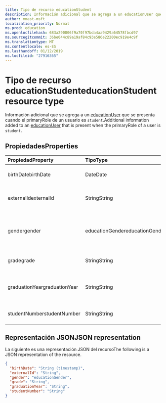 ```yaml
---
title: Tipo de recurso educationStudent
description: Información adicional que se agrega a un educationUser que se presenta cuando el primaryRole de un usuario es `student`.
author: mmast-msft
localization_priority: Normal
ms.prod: education
ms.openlocfilehash: 683a290806f9a70f97bda4aa9429a64578fbcd97
ms.sourcegitcommit: 36be044c89a19af84c93e586e22200ec919e4c9f
ms.translationtype: MT
ms.contentlocale: es-ES
ms.lasthandoff: 01/12/2019
ms.locfileid: "27916365"
---
```

# <a name="educationstudent-resource-type"></a><span data-ttu-id="d81b7-103">Tipo de recurso educationStudent</span><span class="sxs-lookup"><span data-stu-id="d81b7-103">educationStudent resource type</span></span>

<span data-ttu-id="d81b7-104">Información adicional que se agrega a un [educationUser](educationuser.md) que se presenta cuando el primaryRole de un usuario es `student`.</span><span class="sxs-lookup"><span data-stu-id="d81b7-104">Additional information added to an [educationUser](educationuser.md) that is present when the primaryRole of a user is `student`.</span></span>

## <a name="properties"></a><span data-ttu-id="d81b7-105">Propiedades</span><span class="sxs-lookup"><span data-stu-id="d81b7-105">Properties</span></span>
| <span data-ttu-id="d81b7-106">Propiedad</span><span class="sxs-lookup"><span data-stu-id="d81b7-106">Property</span></span>     | <span data-ttu-id="d81b7-107">Tipo</span><span class="sxs-lookup"><span data-stu-id="d81b7-107">Type</span></span>   |<span data-ttu-id="d81b7-108">Descripción</span><span class="sxs-lookup"><span data-stu-id="d81b7-108">Description</span></span>|
|:---------------|:--------|:----------|
|<span data-ttu-id="d81b7-109">birthDate</span><span class="sxs-lookup"><span data-stu-id="d81b7-109">birthDate</span></span>|<span data-ttu-id="d81b7-110">Date</span><span class="sxs-lookup"><span data-stu-id="d81b7-110">Date</span></span>| <span data-ttu-id="d81b7-111">Fecha de nacimiento del alumno.</span><span class="sxs-lookup"><span data-stu-id="d81b7-111">Birth date of the student.</span></span>|
|<span data-ttu-id="d81b7-112">externalId</span><span class="sxs-lookup"><span data-stu-id="d81b7-112">externalId</span></span>|<span data-ttu-id="d81b7-113">String</span><span class="sxs-lookup"><span data-stu-id="d81b7-113">String</span></span>| <span data-ttu-id="d81b7-114">Identificador del alumno en el sistema de origen.</span><span class="sxs-lookup"><span data-stu-id="d81b7-114">ID of the student in the source system.</span></span>|
|<span data-ttu-id="d81b7-115">gender</span><span class="sxs-lookup"><span data-stu-id="d81b7-115">gender</span></span>|<span data-ttu-id="d81b7-116">educationGender</span><span class="sxs-lookup"><span data-stu-id="d81b7-116">educationGender</span></span>| <span data-ttu-id="d81b7-117">Los valores posibles son: `female`, `male`, `other`, `unknownFutureValue`.</span><span class="sxs-lookup"><span data-stu-id="d81b7-117">The possible values are: `female`, `male`, `other`, `unknownFutureValue`.</span></span>|
|<span data-ttu-id="d81b7-118">grade</span><span class="sxs-lookup"><span data-stu-id="d81b7-118">grade</span></span>|<span data-ttu-id="d81b7-119">String</span><span class="sxs-lookup"><span data-stu-id="d81b7-119">String</span></span>|<span data-ttu-id="d81b7-120">Curso actual del alumno.</span><span class="sxs-lookup"><span data-stu-id="d81b7-120">Current grade level of the student.</span></span>|
|<span data-ttu-id="d81b7-121">graduationYear</span><span class="sxs-lookup"><span data-stu-id="d81b7-121">graduationYear</span></span>|<span data-ttu-id="d81b7-122">String</span><span class="sxs-lookup"><span data-stu-id="d81b7-122">String</span></span>| <span data-ttu-id="d81b7-123">Año de graduación del alumno en el centro educativo.</span><span class="sxs-lookup"><span data-stu-id="d81b7-123">Year the student is graduating from the school.</span></span>|
|<span data-ttu-id="d81b7-124">studentNumber</span><span class="sxs-lookup"><span data-stu-id="d81b7-124">studentNumber</span></span>|<span data-ttu-id="d81b7-125">String</span><span class="sxs-lookup"><span data-stu-id="d81b7-125">String</span></span>| <span data-ttu-id="d81b7-126">Número de alumno.</span><span class="sxs-lookup"><span data-stu-id="d81b7-126">Student Number.</span></span>|

## <a name="json-representation"></a><span data-ttu-id="d81b7-127">Representación JSON</span><span class="sxs-lookup"><span data-stu-id="d81b7-127">JSON representation</span></span>

<span data-ttu-id="d81b7-128">La siguiente es una representación JSON del recurso</span><span class="sxs-lookup"><span data-stu-id="d81b7-128">The following is a JSON representation of the resource.</span></span>

<!-- {
  "blockType": "resource",
  "optionalProperties": [

  ],
  "@odata.type": "microsoft.graph.educationStudent"
}-->

```json
{
  "birthDate": "String (timestamp)",
  "externalId": "String",
  "gender": "educationGender",
  "grade": "String",
  "graduationYear": "String",
  "studentNumber": "String"
}
```

<!-- uuid: 8fcb5dbc-d5aa-4681-8e31-b001d5168d79
2015-10-25 14:57:30 UTC -->
<!-- {
  "type": "#page.annotation",
  "description": "educationStudent resource",
  "keywords": "",
  "section": "documentation",
  "tocPath": ""
}-->
